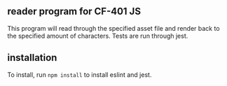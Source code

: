 ## reader program for CF-401 JS
This program will read through the specified asset file and render back to the specified amount of characters. 
Tests are run through jest.

## installation
To install, run `npm install` to install eslint and jest. 